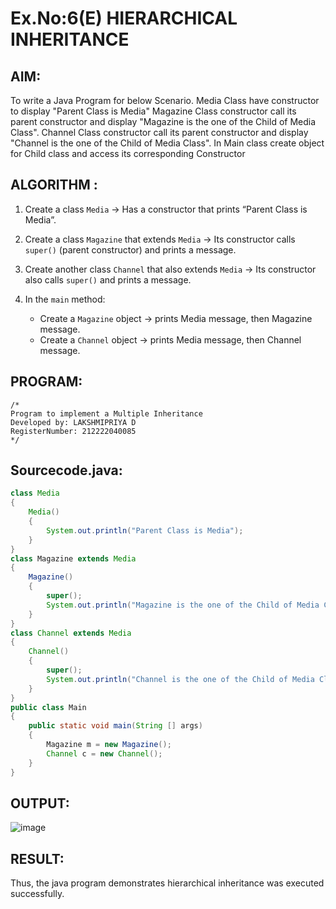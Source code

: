 # Ex.No:6(E) HIERARCHICAL INHERITANCE

## AIM:
To write a Java Program for below Scenario. Media Class have constructor to display "Parent Class is Media" Magazine Class constructor call its parent constructor and display "Magazine is the one of the Child of Media Class". Channel Class constructor call its parent constructor and display "Channel is the one of the Child of Media Class". In Main class create object for Child class and access its corresponding Constructor
## ALGORITHM :

1. Create a class `Media`
   → Has a constructor that prints “Parent Class is Media”.

2. Create a class `Magazine` that extends `Media`
   → Its constructor calls `super()` (parent constructor) and prints a message.

3. Create another class `Channel` that also extends `Media`
   → Its constructor also calls `super()` and prints a message.

4. In the `main` method:

   * Create a `Magazine` object → prints Media message, then Magazine message.
   * Create a `Channel` object → prints Media message, then Channel message.

## PROGRAM:
 ```
/*
Program to implement a Multiple Inheritance
Developed by: LAKSHMIPRIYA D
RegisterNumber: 212222040085
*/
```

## Sourcecode.java:
```java
class Media
{
    Media()
    {
        System.out.println("Parent Class is Media");
    }
}
class Magazine extends Media
{
    Magazine()
    {
        super();
        System.out.println("Magazine is the one of the Child of Media Class");
    }
}
class Channel extends Media
{
    Channel()
    {
        super();
        System.out.println("Channel is the one of the Child of Media Class");
    }
}
public class Main
{
    public static void main(String [] args)
    {
        Magazine m = new Magazine();
        Channel c = new Channel();
    }
}
```
## OUTPUT:

![image](https://github.com/user-attachments/assets/ff5598d1-12f4-4e52-91da-3bdb16b0700a)


## RESULT:

Thus, the java program demonstrates hierarchical inheritance was executed successfully. 
